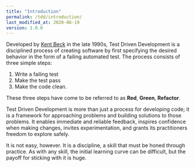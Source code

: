 ```yaml
---
title: "Introduction"
permalink: /tdd/introduction/
last_modified_at: 2020-06-19
version: 1.0.0
---
```

Developed by [Kent Beck] in the late 1990s, Test Driven Development is a disciplined process of creating software by 
first specifying the desired behavior in the form of a failing automated test. The process consists of three simple 
steps:

1. Write a failing test
2. Make the test pass
3. Make the code clean.

These three steps have come to be referred to as **Red**, **Green**, **Refactor**.

Test Driven Development is more than just a process for developing code; it is a framework for approaching problems and
building solutions to those problems. It enables immediate and reliable feedback, inspires confidence when making 
changes, invites experimentation, and grants its practitioners freedom to explore safely.

It is not easy, however. It is a discipline, a skill that must be honed through practice. As with any skill, the
initial learning curve can be difficult, but the payoff for sticking with it is huge.

[Kent Beck]: https://twitter.com/KentBeck